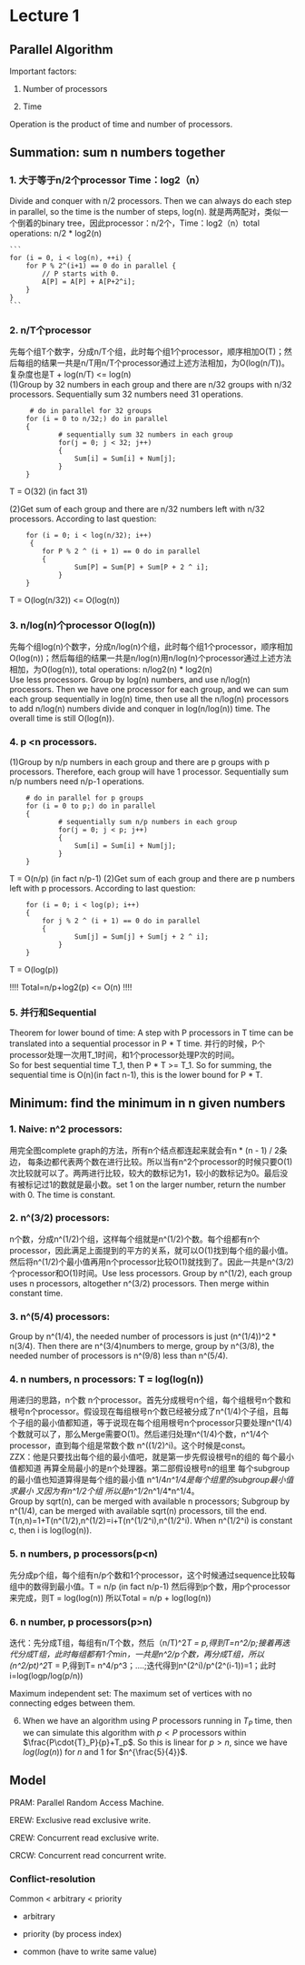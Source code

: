 # Lecture 1

## Parallel Algorithm

Important factors:

1. Number of processors

2. Time

Operation is the product of time and number of processors.

## Summation: sum n numbers together

### 1. 大于等于n/2个processor Time：log2（n）        
Divide and conquer with n/2 processors. Then we can always do each step in parallel, so the time is the number of steps, log(n).
就是两两配对，类似一个倒着的binary tree，因此processor：n/2个，Time：log2（n）total operations: n/2 * log2(n)    

    ```
    for (i = 0, i < log(n), ++i) {
        for P % 2^(i+1) == 0 do in parallel {
            // P starts with 0.
            A[P] = A[P] + A[P+2^i];
        }
    }
    ```
### 2. n/T个processor         
先每个组T个数字，分成n/T个组，此时每个组1个processor，顺序相加O(T)；然后每组的结果一共是n/T用n/T个processor通过上述方法相加，为O(log(n/T))。复杂度也是T + log(n/T) <= log(n)      
(1)Group by 32 numbers in each group and there are n/32 groups with n/32 processors. Sequentially sum 32 numbers need 31 operations.
```
	 # do in parallel for 32 groups 
	for (i = 0 to n/32;) do in parallel    
 	{
     	 	# sequentially sum 32 numbers in each group
     		for(j = 0; j < 32; j++)   
     		{
          		Sum[i] = Sum[i] + Num[j];
    		}
	}
```
  T = O(32) (in fact 31) 
  
(2)Get sum of each group and there are n/32 numbers left with n/32 processors. According to last question:      
```
 	for (i = 0; i < log(n/32); i++) 
	 {
		for P % 2 ^ (i + 1) == 0 do in parallel 
		{
        		Sum[P] = Sum[P] + Sum[P + 2 ^ i];
    		}
	}
```
  T = O(log(n/32)) <= O(log(n))

### 3. n/log(n)个processor  O(log(n))       
先每个组log(n)个数字，分成n/log(n)个组，此时每个组1个processor，顺序相加O(log(n))；然后每组的结果一共是n/log(n)用n/log(n)个processor通过上述方法相加，为O(log(n)), total operations: n/log2(n) * log2(n)      
Use less processors. Group by log(n) numbers, and use n/log(n) processors. Then we have one processor for each group, and we can sum each group sequentially in log(n) time, then use all the n/log(n) processors to add n/log(n) numbers divide and conquer in log(n/log(n)) time. The overall time is still O(log(n)).

### 4. p <n processors. 
(1)Group by n/p numbers in each group and there are p groups with p processors. Therefore, each group will have 1 processor. Sequentially sum n/p numbers need n/p-1 operations.

```
 	# do in parallel for p groups 
	for (i = 0 to p;) do in parallel    
 	{
      		# sequentially sum n/p numbers in each group
     		for(j = 0; j < p; j++)   
     		{
          		Sum[i] = Sum[i] + Num[j];
    		}
	}
```
T = O(n/p) (in fact n/p-1)
(2)Get sum of each group and there are p numbers left with p processors. According to last question:
```
 	for (i = 0; i < log(p); i++) 
 	{
		for j % 2 ^ (i + 1) == 0 do in parallel 
		{
        		Sum[j] = Sum[j] + Sum[j + 2 ^ i];
    		}
	}
```
  T = O(log(p)) 

!!!! Total=n/p+log2(p) <= O(n) !!!!

### 5. 并行和Sequential    
Theorem for lower bound of time: A step with P processors in T time can be translated into a sequential processor in P * T time.
并行的时候，P个processor处理一次用T_1时间，和1个processor处理P次的时间。         
So for best sequential time T_1, then P * T >= T_1. So for summing, the sequential time is O(n)(in fact n-1), this is the lower bound for P * T.

## Minimum:  find the minimum in n given numbers

### 1. Naive: n^2 processors:
用完全图complete graph的方法，所有n个结点都连起来就会有n * (n - 1) / 2条边， 每条边都代表两个数在进行比较。所以当有n^2个processor的时候只要O(1)次比较就可以了。两两进行比较，较大的数标记为1，较小的数标记为0。最后没有被标记过1的数就是最小数。set 1 on the larger number, return the number with 0. The time is constant.

### 2. n^(3/2) processors:
n个数，分成n^(1/2)个组，这样每个组就是n^(1/2)个数。每个组都有n个processor，因此满足上面提到的平方的关系，就可以O(1)找到每个组的最小值。然后将n^(1/2)个最小值再用n个processor比较O(1)就找到了。因此一共是n^(3/2)个processor和O(1)时间。Use less processors. Group by n^(1/2), each group uses n processors, altogether n^(3/2) processors. Then merge within constant time.

### 3. n^(5/4) processors: 
Group by n^(1/4), the needed number of processors is just (n^(1/4))^2 * n(3/4). Then there are n^(3/4)numbers to merge, group by n^(3/8), the needed number of processors is n^(9/8) less than n^(5/4).

### 4. n numbers, n processors: T = log(log(n))
用递归的思路，n个数 n个processor。首先分成根号n个组，每个组根号n个数和根号n个processor。假设现在每组根号n个数已经被分成了n^(1/4)个子组，且每个子组的最小值都知道，等于说现在每个组用根号n个processor只要处理n^(1/4)个数就可以了，那么Merge需要O(1)。然后递归处理n^(1/4)个数，n^1/4个processor，直到每个组是常数个数 n^((1/2)^i)。这个时候是const。     
ZZX：他是只要找出每个组的最小值吧，就是第一步先假设根号n的组的 每个最小值都知道 再算全局最小的是n个处理器。第二部假设根号n的组里 每个subgroup的最小值也知道算得是每个组的最小值 n^1/4*n^1/4是每个组里的subgroup最小值求最小 又因为有n^1/2个组 所以是n^1/2*n^1/4*n^1/4。      
Group by sqrt(n), can be merged with available n processors; Subgroup by n^(1/4), can be merged with available sqrt(n) processors, till the end. T(n,n)=1+T(n^(1/2),n^(1/2)=i+T(n^(1/2^i),n^(1/2^i). When n^(1/2^i) is constant c, then i is log(log(n)).

### 5. n numbers, p processors(p<n)
先分成p个组，每个组有n/p个数和1个processor，这个时候通过sequence比较每组中的数得到最小值。T = n/p (in fact n/p-1) 然后得到p个数，用p个processor来完成，则T = log(log(n)) 所以Total = n/p + log(log(n))

### 6. n number, p processors(p>n)
迭代：先分成T组，每组有n/T个数，然后（n/T)^2*T = p,得到T=n^2/p;接着再迭代分成T组，此时每组都有1个min，一共是n^2/p个数，再分成T组，所以(n^2/pt)^2*T = P,得到T= n^4/p^3；....;迭代得到n^(2^i)/p^(2^(i-1))=1；此时i=log(logp/log(p/n))


Maximum independent set: The maximum set of vertices with no connecting edges between them.

6. When we have an algorithm using $P$ processors running in $T_P$ time, then we can simulate this algorithm with $p<P$ processors within $\frac{P\cdot{T}_P}{p}+T_p$. So this is linear for $p>n$, since we have $log(log(n))$ for $n$ and $1$ for $n^{\frac{5}{4}}$.

## Model

PRAM: Parallel Random Access Machine.

EREW: Exclusive read exclusive write.

CREW: Concurrent read exclusive write.

CRCW: Concurrent read concurrent write.

### Conflict-resolution

Common < arbitrary < priority

- arbitrary

- priority (by process index)

- common (have to write same value)

